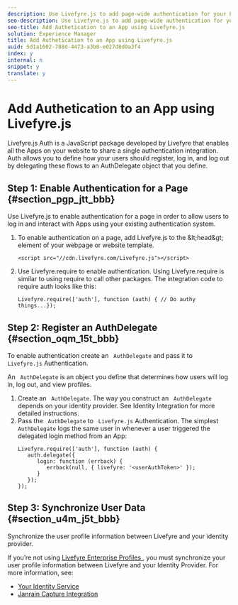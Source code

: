 ```yaml
---
description: Use Livefyre.js to add page-wide authentication for your Livefyre Apps.
seo-description: Use Livefyre.js to add page-wide authentication for your Livefyre Apps.
seo-title: Add Authetication to an App using Livefyre.js
solution: Experience Manager
title: Add Authetication to an App using Livefyre.js
uuid: 5d1a1602-788d-4473-a3b8-e027d8d0a3f4
index: y
internal: n
snippet: y
translate: y
---
```


# Add Authetication to an App using Livefyre.js

Livefyre.js Auth is a JavaScript package developed by Livefyre that enables all the Apps on your website to share a single authentication integration. Auth allows you to define how your users should register, log in, and log out by delegating these flows to an AuthDelegate object that you define.

## Step 1: Enable Authentication for a Page {#section_pgp_jtt_bbb}

Use Livefyre.js to enable authentication for a page in order to allow users to log in and interact with Apps using your existing authentication system.

1. To enable authentication on a page, add Livefyre.js to the &amp;lt;head&amp;gt; element of your webpage or website template.

   ```
   <script src="//cdn.livefyre.com/Livefyre.js"></script>
   ```

1. Use Livefyre.require to enable authentication. Using Livefyre.require is similar to using require to call other packages. The integration code to require auth looks like this:

   ```
   Livefyre.require(['auth'], function (auth) { // Do authy things...});
   ```


## Step 2: Register an AuthDelegate {#section_oqm_15t_bbb}

To enable authentication create an ` AuthDelegate` and pass it to ` Livefyre.js` Authentication.

An ` AuthDelegate` is an object you define that determines how users will log in, log out, and view profiles. 

1. Create an ` AuthDelegate`. The way you construct an ` AuthDelegate` depends on your identity provider. See Identity Integration for more detailed instructions.
1. Pass the ` AuthDelegate` to ` Livefyre.js` Authentication. The simplest ` AuthDelegate` logs the same user in whenever a user triggered the delegated login method from an App: 
   ```
   Livefyre.require(['auth'], function (auth) { 
      auth.delegate({ 
         login: function (errback) { 
            errback(null, { livefyre: '<userAuthToken>' }); 
         }    
      });  
   });
   ```


## Step 3: Synchronize User Data {#section_u4m_j5t_bbb}

Synchronize the user profile information between Livefyre and your identity provider.

If you’re not using [ Livefyre Enterprise Profiles ](c_livefyre_enterprise_profiles.md#c_livefyre_enterprise_profiles), you must synchronize your user profile information between Livefyre and your Identity Provider. For more information, see:

* [ Your Identity Service ](c_your_identity_service.md#c_your_identity_service)
* [ Janrain Capture Integration ](c_janrain_capture_backplane.md#c_janrain_capture_backplane)
